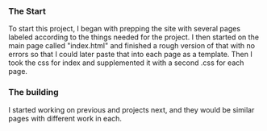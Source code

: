 
### The Start ###
To start this project, I began with prepping the site with several pages labeled according to the things needed for the project. I then started on the main page called "index.html" and finished a rough version of that with no errors so that I could later paste that into each page as a template. Then I took the css for index and supplemented it with a second .css for each page. 


### The building ###
I started working on previous and projects next, and they would be similar pages with different work in each. 
